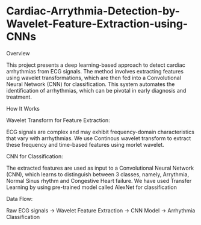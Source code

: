 # Cardiac-Arrythmia-Detection-by-Wavelet-Feature-Extraction-using-CNNs

Overview

This project presents a deep learning-based approach to detect cardiac arrhythmias from ECG signals. The method involves extracting features using wavelet transformations, which are then fed into a Convolutional Neural Network (CNN) for classification. This system automates the identification of arrhythmias, which can be pivotal in early diagnosis and treatment.

How It Works

Wavelet Transform for Feature Extraction:

ECG signals are complex and may exhibit frequency-domain characteristics that vary with arrhythmias. We use Continous wavelet transform to extract these frequency and time-based features using morlet wavelet. 

CNN for Classification:

The extracted features are used as input to a Convolutional Neural Network (CNN), which learns to distinguish between 3 classes, namely, Arrythmia, Normal Sinus rhythm and Congestive Heart failure. We have used Transfer Learning by using pre-trained model called AlexNet for classification

Data Flow:

Raw ECG signals  → Wavelet Feature Extraction → CNN Model → Arrhythmia Classification
